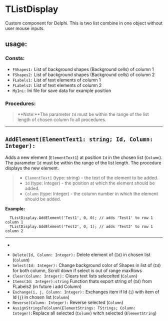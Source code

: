 # TListDisplay
Custom component for Delphi. This is two list combine in one object without user mouse inputs.

## usage:

### **Consts:**<br />
* `FShapes1:` List of background shapes (Background cells) of column 1<br />
* `FShapes2:` List of background shapes (Background cells) of column 2<br />
* `FLabels1:` List of text elements of column 1<br />
* `FLabels2:` List of text elements of column 2<br />
* `MyIni:` Ini file for save data for example position<br />

### **Procedures:**<br />
> **Note:**The parameter `Id` must be within the range of the list length of chosen column fo all procedures.
---
## `AddElement(ElementText1: string; Id, Column: Integer):`
Adds a new element (`ElementText1`) at position `Id` in the chosen list (`Column`). The parameter `Id` must be within the range of the list length. The procedure displays the new element.

> * `ElementText1` (type: string) - the text of the element to be added.<br />
> * `Id` (type: Integer) - the position at which the element should be added.<br />
> * `Column` (type: Integer) - the column number in which the element should be added.<br />

**Example:**
```Delphi
  TListDisplay.AddElement('Test1', 0, 0); // adds 'Test1' to row 1 column 1 
  TListDisplay.AddElement('Test2', 0, 1); // adds 'Test2' to row 1 column 2 
```
---
- 
* `Delete(Id, Column: Integer):` Delete element of (`Id`) in chosen list (`Colum`n)<br />
* `Select(Id: Integer):` Change background color of Shapes in list of (`Id`) for both column, Scroll down if select is out of range maxRows<br />
* `Clear(Column: Integer):` Clears text lists selecelted (`Column`)<br />
* `Items(Id: Integer):string` Function thats export string of (`Id`) from FLabels2 (in future i add Column)<br />
* `Exchange(i, j, Column: Integer):` Exchanges item if Id (`i`) with item of Id (`j`) in chosen list (`Column`)<br />
* `Reverse(Column: Integer):` Reverse selected (`Column`)<br />
* `AssignStringsToColumn(ElementStrings: TStrings; Column: Integer):`Replace all selected (`Column`) witch selected (`ElementString`)<br />
  




